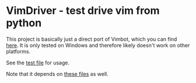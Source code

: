 
VimDriver - test drive vim from python
==========

This project is basically just a direct port of Vimbot, which you can find [here](https://github.com/maxbrunsfeld/vimbot).  It is only tested on Windows and therefore likely doesn't work on other platforms.

See the [test file](https://github.com/svermeulen/VimDriver/blob/master/tests/TestVimDriver.py) for usage.

Note that it depends on [these files](https://github.com/svermeulen/ave) as well.
